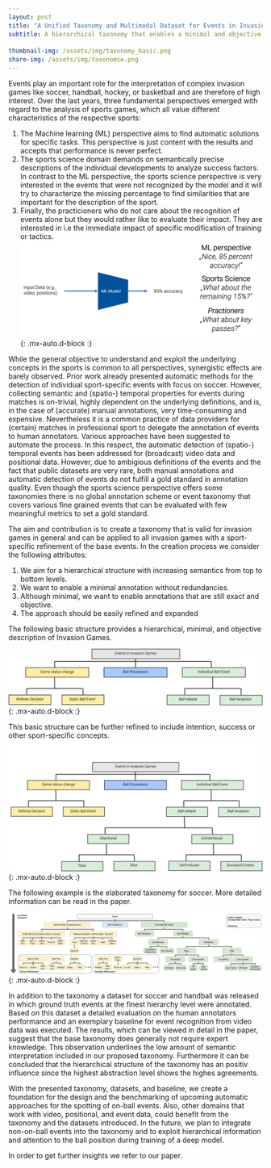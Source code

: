 ```yaml
---
layout: post
title: "A Unified Taxonomy and Multimodal Dataset for Events in Invasion Games"
subtitle: A hierarchical taxonomy that enables a minimal and objective annotation and is modular expendable to fit the needs of various invasion games

thumbnail-img: /assets/img/taxonomy_basic.png
share-img: /assets/img/taxonomie.png
---
```


Events play an important role for the interpretation of complex invasion games like soccer, handball, hockey, or basketball and are therefore of high interest. Over the last years, three fundamental perspectives emerged with regard to the analysis of sports games, which all value different characteristics of the respective sports: 
1. The Machine learning (ML) perspective aims to find automatic solutions for specific tasks. This perspective is just content with the results and accepts that performance is never perfect.
2. The sports science domain demands on semantically precise descriptions of the individual developments to analyze success factors. In contrast to the ML perspective, the sports science perspective is very interested in the events that were not recognized by the model and it will try to characterize the missing percentage to find similarities that are important for the description of the sport. 
3. Finally, the practicioners who do not care about the recognition of events alone but they would rather like to evaluate their impact. They are interested in i.e the immediate impact of specific modification of training or tactics. 
![ml-model](../assets/img/ml_model.png){: .mx-auto.d-block :}

While the general objective to understand and exploit the underlying concepts in the sports is common to all perspectives, synergistic effects are barely observed. Prior work already presented automatic methods for the detection of individual sport-specific events with focus on soccer. However, collecting semantic and (spatio-) temporal properties for events during matches is on-trivial, highly dependent on the underlying definitions, and is, in the case of (accurate) manual annotations, very time-consuming and expensive. Nevertheless it is a common practice of data providers for (certain) matches in professional sport to delegate the annotation of events to human annotators. Various approaches have been suggested to automate the process. In this respect, the automatic detection of (spatio-) temporal events has been addressed for (broadcast) video data and positional data. However, due to ambigious definitions of the events and the fact that public datasets are very rare, both manual annotations and automatic detection of events do not fulfill a gold standard in annotation quality. Even though the sports science perspective offers some taxonomies there is no global annotation scheme or event taxonomy that covers various fine grained events that can be evaluated with few meaningful metrics to set a gold standard.

The aim and contribution is to create a taxonomy that is valid for invasion games in general and can be applied to all invasion games with a sport-specific refinement of the base events.
In the creation process we consider the following attributes:
1. We aim for a hierarchical structure with increasing semantics from top to bottom levels.
2. We want to enable a minimal annotation without redundancies.
3. Although minimal, we want to enable annotations that are still exact and objective.
4. The approach should be easily refined and expanded

The following basic structure provides a hierarchical, minimal, and objective description of Invasion Games.

![taxonomie-basic-structure](../assets/img/taxonomy_basic.png){: .mx-auto.d-block :}

This basic structure can be further refined to include intention, success or other sport-specific concepts.
![taxonomie-basic-structure](../assets/img/taxonomy_basic2.png){: .mx-auto.d-block :}

The following example is the elaborated taxonomy for soccer. More detailed information can be read in the paper.

![taxonomie-basic-structure](../assets/img/taxonomy.png){: .mx-auto.d-block :}

In addition to the taxonomy a dataset for soccer and handball was released in which ground truth events at the finest hierarchy level were annotated. Based on this dataset a detailed evaluation on the human annotators performance and an exemplary baseline for event recognition from video data was executed. The results, which can be viewed in detail in the paper, suggest that the base taxonomy does generally not require expert knowledge. This observation underlines the low amount of semantic interpretation included in our proposed taxonomy. Furthermore it can be concluded that the hierarchical structure of the taxonomy has an positiv influence since the highest abstraction level shows the highes agreements.

With the presented taxonomy, datasets, and baseline, we create a foundation for the design and the benchmarking of upcoming automatic approaches for the spotting of on-ball events. Also, other domains that work with video, positional, and event data, could benefit from the taxonomy and the datasets introduced. In the future, we plan to integrate non-on-ball events into the taxonomy and to exploit hierarchical information and attention to the ball position during training of a deep model.

In order to get further insights we refer to our paper.

<!--- In summary, we observe a lack of a common consensus for the majority of events in the sport. Neither precise definitions of individual events nor the temporal annotation or evaluation process are consistent. Publicly available datasets are uni-modal, focus on soccer, and often consider only a small subset of events that does not reflect the entire match. These inconsistencies make it for all aforementioned three perspectives difficult to assess the performance of automatic systems and to identify state-of-the-art approaches for the real-world task of fine-grained and ball-centered event spotting from multimodal data sources.

In this paper, we target the aforementioned problems and present several contributions: 1) We propose a unified taxonomy for lowlevel, and high-level ball-centered events in invasion games and exemplary refine it to the specific requirements of soccer and handball. This is practicable as most invasion games involve various shared motoric tasks (e.g., a ball catch), which are fundamental to describe semantic concepts (involving intention and context from the game). 2)We release two multimodal benchmark datasets (video and audio data for soccer (EIGD-S), synchronized video, audio, and positional data for handball (EIGD-H)) with gold-standard event annotations for a total of 125 minutes of playing time per dataset. These datasets contain frame-accurate manual annotations by domain experts performed on the videos based on the proposed taxonomy (see Figure 1). 3) Lastly an I3D [10] model for video chunk classification is adapted for the spotting task using a sliding window and non-maximum suppression and is applied.



 
 A common practice for soccer matches in top-flight leagues is to (manually) capture event data.

 Hence, we argue that the structure of our taxonomy can be applied to all invasion games with a sport-specific refinement of the base events.

 Characteristics for the design of the taxonomy:
 (1) A hierarchicalarchitecture, in general, is a prerequisite for a clear, holisticstructure. We aim to incorporate a format that represents a broad(general) description of events at the highest level and increases indegree of detail when moving downwards in the hierarchy.

 (2)We target our taxonomy to be minimal and non-redundant since these characteristics require individual categories to be welldefined and clearly distinguishable from others. In this context, a specific event in the match should not relate to more than one annotation category to support a clear, unambiguous description of the match.

(3) The taxonomy needs to enable an exact description of the match. While the previously discussed minimal, non-redundant design is generally important, an overly focus on these properties may disallow the description of the exact developments in a match.

(4) Finally, we aim for a modular expendable taxonomy. This allows for a detailed examination of specific sports and concepts while still ensuring a globally valid annotation that is comparable (and compatible) with annotations regarding different sports and concepts.


The mi- nor discrepancies in the performance of the experienced and the inexperienced annotator for EIGD-S-T also indicate that a sufficient annotation of our base taxonomy does generally not require expert knowledge. This observation shows the low amount of semantic interpretation included in our proposed taxonomy.  --->
